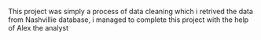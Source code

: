 This project was simply a process of data cleaning which i retrived the data from Nashvillie database, i managed to complete this project with the help of Alex the analyst
